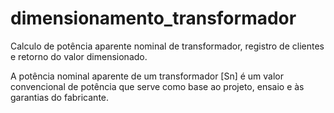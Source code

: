 # dimensionamento_transformador
Calculo de potência aparente nominal de transformador, registro de clientes e retorno do valor dimensionado.

A potência nominal aparente de um transformador [Sn] é um valor convencional de potência que serve como base ao projeto, ensaio e às garantias
do fabricante.
